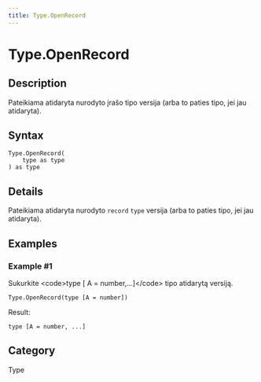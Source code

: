 ```yaml
---
title: Type.OpenRecord
---
```


# Type.OpenRecord


## Description

Pateikiama atidaryta nurodyto įrašo tipo versija (arba to paties tipo, jei jau atidaryta).


## Syntax

```powerquery
Type.OpenRecord(
    type as type
) as type
```


## Details

Pateikiama atidaryta nurodyto <code>record</code> <code>type</code> versija (arba to paties tipo, jei jau atidaryta).


## Examples

### Example #1 
Sukurkite &lt;code&gt;type [ A = number,…]&lt;/code&gt; tipo atidarytą versiją.
```powerquery
Type.OpenRecord(type [A = number])
```

Result: 
```powerquery
type [A = number, ...]
```




## Category
Type
